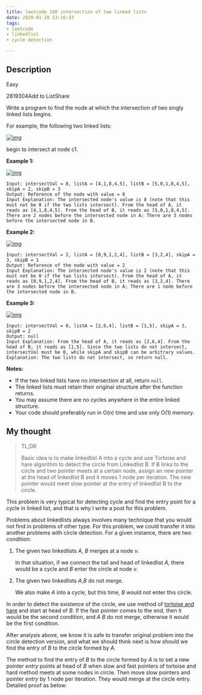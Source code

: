```yaml
---
title: leetcode 160 intersection of two linked lists
date: 2020-01-28 13:16:33
tags:
- leetcode
- linkedlist
- cycle detection

---
```


## Description

Easy

2819304Add to ListShare

Write a program to find the node at which the intersection of two singly linked lists begins.

For example, the following two linked lists:

[![img](https://assets.leetcode.com/uploads/2018/12/13/160_statement.png)](https://assets.leetcode.com/uploads/2018/12/13/160_statement.png)

begin to intersect at node c1.

 

**Example 1:**

[![img](https://assets.leetcode.com/uploads/2018/12/13/160_example_1.png)](https://assets.leetcode.com/uploads/2018/12/13/160_example_1.png)

```
Input: intersectVal = 8, listA = [4,1,8,4,5], listB = [5,0,1,8,4,5], skipA = 2, skipB = 3
Output: Reference of the node with value = 8
Input Explanation: The intersected node's value is 8 (note that this must not be 0 if the two lists intersect). From the head of A, it reads as [4,1,8,4,5]. From the head of B, it reads as [5,0,1,8,4,5]. There are 2 nodes before the intersected node in A; There are 3 nodes before the intersected node in B.
```

 

**Example 2:**

[![img](https://assets.leetcode.com/uploads/2018/12/13/160_example_2.png)](https://assets.leetcode.com/uploads/2018/12/13/160_example_2.png)

```
Input: intersectVal = 2, listA = [0,9,1,2,4], listB = [3,2,4], skipA = 3, skipB = 1
Output: Reference of the node with value = 2
Input Explanation: The intersected node's value is 2 (note that this must not be 0 if the two lists intersect). From the head of A, it reads as [0,9,1,2,4]. From the head of B, it reads as [3,2,4]. There are 3 nodes before the intersected node in A; There are 1 node before the intersected node in B.
```

 

**Example 3:**

[![img](https://assets.leetcode.com/uploads/2018/12/13/160_example_3.png)](https://assets.leetcode.com/uploads/2018/12/13/160_example_3.png)

```
Input: intersectVal = 0, listA = [2,6,4], listB = [1,5], skipA = 3, skipB = 2
Output: null
Input Explanation: From the head of A, it reads as [2,6,4]. From the head of B, it reads as [1,5]. Since the two lists do not intersect, intersectVal must be 0, while skipA and skipB can be arbitrary values.
Explanation: The two lists do not intersect, so return null.
```

 

**Notes:**

- If the two linked lists have no intersection at all, return `null`.
- The linked lists must retain their original structure after the function returns.
- You may assume there are no cycles anywhere in the entire linked structure.
- Your code should preferably run in O(n) time and use only O(1) memory.

## My thought

> TL;DR
>
> Basic idea is to make linkedlist A into a cycle and use Tortoise and hare algorithm to detect the circle from Linkedlist B. If B links to the circle and two pointer meets at a certain node, assign an new pointer at the head of linkedlist B and it moves 1 node per iteration. The new pointer would meet slow pointer at the entry of linkedlist B to the circle.

This problem is very typical for detecting cycle and find the entry point for a cycle in linked list, and that is why I write a post for this problem.

Problems about linkedlists always involves many technique that you would not find in problems of other type. For this problem, we could transfer it into another problems with circle detection. For a given instance, there are two condition:

1. The given two linkedlists $A$, $B$ merges at a node $v$.

   In that situation, if we connect the tail and head of linkedlist $A$, there would be a cycle and $B$ enter the circle at node $v$. 
   
   

2. The given two linkedlists $A$,$B$ do not merge.

   We also make $A$ into a cycle, but this time, $B$ would not enter this circle.

In order to detect the existence of the circle, we use method of [tortoise and hare](https://en.wikipedia.org/wiki/Cycle_detection#Floyd's_Tortoise_and_Hare) and start at head of $B$. If the fast pointer comes to the end, then it would be the second condition, and $A$ $B$ do not merge, otherwise it would be the first condition. 

After analysis above, we know it is safe to transfer original problem into the circle detection version, and what we should think next is how should we find the entry of $B$ to the circle formed by $A$.

The method to find the entry of $B$ to the circle formed by $A$ is to set a new pointer $entry$ points at head of $B$ when slow and fast pointers of tortoise and hard method meets at some nodes in circle. Then move slow pointers and pointer $entry$ by 1 node per iteration. They would merge at the circle entry. Detailed proof as below:




